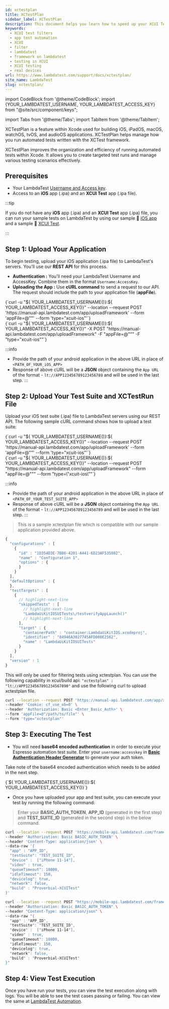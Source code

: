 ```yaml
---
id: xctestplan
title: XCTestPlan
sidebar_label: XCTestPlan
description: This document helps you learn how to speed up your XCUI Tests.
keywords:
  - XCUI test filters
  - app test automation
  - XCUI
  - filter
  - lambdatest
  - framework on lambdatest
  - testing in XCUI
  - XCUI testing
  - real devices
url: https://www.lambdatest.com/support/docs/xctestplan/
site_name: LambdaTest
slug: xctestplan/
---
```


import CodeBlock from '@theme/CodeBlock';
import {YOUR_LAMBDATEST_USERNAME, YOUR_LAMBDATEST_ACCESS_KEY} from "@site/src/component/keys";

import Tabs from '@theme/Tabs';
import TabItem from '@theme/TabItem';

<script type="application/ld+json"
      dangerouslySetInnerHTML={{ __html: JSON.stringify({
       "@context": "https://schema.org",
        "@type": "BreadcrumbList",
        "itemListElement": [{
          "@type": "ListItem",
          "position": 1,
          "name": "Home",
          "item": "https://www.lambdatest.com"
        },{
          "@type": "ListItem",
          "position": 2,
          "name": "Support",
          "item": "https://www.lambdatest.com/support/docs/"
        },{
          "@type": "ListItem",
          "position": 3,
          "name": "Filters for XCUI Test",
          "item": "https://www.lambdatest.com/support/docs/xctestplan/"
        }]
      })
    }}
></script>
XCTestPlan is a feature within Xcode used for building iOS, iPadOS, macOS, watchOS, tvOS, and audioOS applications. XCTestPlan helps manage how you run automated tests written with the XCTest framework.

XCTestPlan improves the organization and efficiency of running automated tests within Xcode. It allows you to create targeted test runs and manage various testing scenarios effectively.

## Prerequisites

- Your LambdaTest [Username and Access key](https://accounts.lambdatest.com/security).
- Access to an **iOS** app (.ipa) and an **XCUI Test** app (.ipa file).

:::tip

If you do not have any **iOS** app (.ipa) and an **XCUI Test** app (.ipa) file, you can run your sample tests on LambdaTest by using our sample :link: [iOS app](https://prod-mobile-artefacts.lambdatest.com/assets/docs/proverbial_ios.ipa) and a sample :link: [XCUI Test](https://prod-mobile-artefacts.lambdatest.com/assets/docs/proverbial_ios_xcuitest.ipa).

:::

## Step 1: Upload Your Application

To begin testing, upload your iOS application (.ipa file) to LambdaTest's servers. You'll use our **REST API** for this process.

- **Authentication :** You'll need your LambdaTest Username and AccessKey. Combine them in the format `Username:AccessKey`.
- **Uploading the App :** Use **cURL command** to send a request to our API. The request should include the path to your application file (**appFile**).

<Tabs className="docs__val">

<TabItem value="bash" label="Linux / MacOS" default>

  <div className="lambdatest__codeblock">
    <CodeBlock className="language-bash">
  {`curl -u "${ YOUR_LAMBDATEST_USERNAME()}:${ YOUR_LAMBDATEST_ACCESS_KEY()}" --location --request POST 'https://manual-api.lambdatest.com/app/uploadFramework' --form 'appFile=@"<PATH_OF_YOUR_iOS_APP>"' --form 'type="xcuit-ios"'`}
  </CodeBlock>
</div>

</TabItem>

<TabItem value="powershell" label="Windows" default>

  <div className="lambdatest__codeblock">
    <CodeBlock className="language-powershell">
{`curl -u "${ YOUR_LAMBDATEST_USERNAME()}:${ YOUR_LAMBDATEST_ACCESS_KEY()}" -X POST "https://manual-api.lambdatest.com/app/uploadFramework" -F "appFile=@"<PATH_OF_YOUR_iOS_APP>"" -F "type="xcuit-ios""`}
  </CodeBlock>
</div>

</TabItem>
</Tabs>

:::info
- Provide the path of your android application in the above URL in place of `<PATH_OF_YOUR_iOS_APP>`
- Response of above cURL will be a **JSON** object containing the `App URL` of the format - `lt://APP123456789123456789` and will be used in the last step.
:::

## Step 2: Upload Your Test Suite and XCTestRun File

Upload your iOS test suite (.ipa) file to LambdaTest servers using our REST API. The following sample cURL command shows how to upload a test suite:

<Tabs className="docs__val">

<TabItem value="bash" label="Linux / MacOS" default>

  <div className="lambdatest__codeblock">
    <CodeBlock className="language-bash">
  {`curl -u "${ YOUR_LAMBDATEST_USERNAME()}:${ YOUR_LAMBDATEST_ACCESS_KEY()}" --location --request POST 'https://manual-api.lambdatest.com/app/uploadFramework' --form 'appFile=@"<PATH_OF_YOUR_TEST_SUITE_APP>"' --form 'type="xcuit-ios"'`}
  </CodeBlock>
</div>

</TabItem>

<TabItem value="powershell" label="Windows" default>

  <div className="lambdatest__codeblock">
    <CodeBlock className="language-powershell">
{`curl -u "${ YOUR_LAMBDATEST_USERNAME()}:${ YOUR_LAMBDATEST_ACCESS_KEY()}" --location --request POST "https://manual-api.lambdatest.com/app/uploadFramework" --form "appFile=@"<PATH_OF_YOUR_TEST_SUITE_APP>"" --form "type=\"xcuit-ios\""`}
  </CodeBlock>
</div>

</TabItem>
</Tabs>

:::info
- Provide the path of your android application in the above URL in place of `<PATH_OF_YOUR_TEST_SUITE_APP>`
- Response of above cURL will be a **JSON** object containing the `App URL` of the format - `lt://APP123456789123456789` and will be used in the last step.
:::

> This is a sample xctestplan file which is compatible with our sample application provided above.

```js title="testLaunch.xctestplan"
{
  "configurations" : [
    {
      "id" : "1D354D3E-7B86-4201-A441-6D23AF535802",
      "name" : "Configuration 1",
      "options" : {
      }
    }
  ],
  "defaultOptions" : {
  },
  "testTargets" : [
    {
      // highlight-next-line
      "skippedTests" : [
        // highlight-next-line
        "LambdaUiKitIOSUITests\/testverifyAppLaunch()"
        // highlight-next-line
      ],
      "target" : {
        "containerPath" : "container:LambdaUiKitIOS.xcodeproj",
        "identifier" : "84946A3027745AFD000E2562",
        "name" : "LambdaUiKitIOSUITests"
      }
    }
  ],
  "version" : 1
}
```

This will only be used for filtering tests using xctestplan. You can use the following capability in xcui/build api:
`"xctestplan" : "lt://APP1234567891234567890"` and use the following curl to upload xctestplan file.

```bash 
curl --location --request POST 'https://manual-api.lambdatest.com/app/xctestplan' \
--header 'Cookie: cf_use_ob=0' \
--header 'Authorization: Basic <Enter_Basic_Auth>' \
--form 'appFile=@"/path/to/file"' \
--form 'type="xctestplan"'
```

## Step 3: Executing The Test

- You will need **base64 encoded authentication** in order to execute your Espresso automation test suite. Enter your `username:accesskey` in **[Basic Authentication Header Generator](https://mixedanalytics.com/knowledge-base/api-connector-encode-credentials-to-base-64/)** to generate your auth token.

Take note of the base64 encoded authentication which needs to be added in the next step.

<div className="lambdatest__codeblock">
    <CodeBlock className="language-powershell">
{`${ YOUR_LAMBDATEST_USERNAME()}:${ YOUR_LAMBDATEST_ACCESS_KEY()}`}
  </CodeBlock>
</div>

- Once you have uploaded your app and test suite, you can execute your test by running the following command:
 
> Enter your **BASIC_AUTH_TOKEN**, **APP_ID** (generated in the first step) and **TEST_SUITE_ID** (generated in the second step) in the below command.

<Tabs className="docs__val">

<TabItem value="bash" label="Linux / MacOS" default>

  <div className="lambdatest__codeblock">
    <CodeBlock className="language-bash">

```bash
curl --location --request POST 'https://mobile-api.lambdatest.com/framework/v1/xcui/build' \
--header 'Authorization: Basic BASIC_AUTH_TOKEN' \
--header 'Content-Type: application/json' \
--data-raw '{
  "app" : "APP_ID",
  "testSuite": "TEST_SUITE_ID",
  "device" :  ["iPhone 11-14"],
  "video" : true,
  "queueTimeout": 10800,
  "idleTimeout": 150,
  "devicelog": true,
  "network": false,
  "build" : "Proverbial-XCUITest"
}'
```

</CodeBlock>
</div>

</TabItem>

<TabItem value="powershell" label="Windows" default>

  <div className="lambdatest__codeblock">
    <CodeBlock className="lamguage-powershell">

```bash
curl --location --request POST "https://mobile-api.lambdatest.com/framework/v1/xcui/build" \
--header "Authorization: Basic BASIC_AUTH_TOKEN" \
--header "Content-Type: application/json" \
--data-raw "{
  "app" : "APP_ID",
  "testSuite": "TEST_SUITE_ID",
  "device" :  ["iPhone 11-14"],
  "video" : true,
  "queueTimeout": 10800,
  "idleTimeout": 150,
  "devicelog": true,
  "network": false,
  "build" : "Proverbial-XCUITest"
}"
```
  </CodeBlock>
</div>

</TabItem>
</Tabs>

## Step 4: View Test Execution

Once you have run your tests, you can view the test execution along with logs. You will be able to see the test cases passing or failing. You can view the same at [LambdaTest Automation](https://accounts.lambdatest.com/login).
